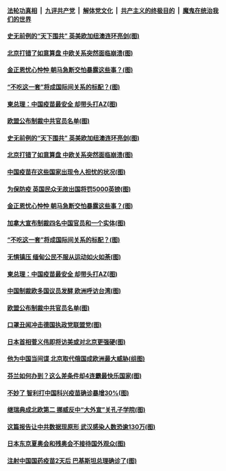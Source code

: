 

####  [法轮功真相](../../../../basic/blob/master/README.md?t=03241501) &nbsp;|&nbsp; [九评共产党](../../../../9ping.md/blob/master/README.md?t=03241501) &nbsp;|&nbsp; [解体党文化](../../../../jtdwh.md/blob/master/README.md?t=03241501)  &nbsp;|&nbsp; [共产主义的终极目的](../../../../gczydzjmd.md/blob/master/README.md?t=03241501) &nbsp;|&nbsp; [魔鬼在统治我们的世界](../../../../mgztzwmdsj.md/blob/master/README.md?t=03241501) 

#### [史无前例的“天下围共” 英美欧加纽澳连环亮剑(图)](../pages/p9/966461.md?t=03241501) 

#### [北京打错了如意算盘 中欧关系突然面临崩溃(图)](../pages/p9/966543.md?t=03241501) 

#### [金正恩忧心忡忡 朝马急断交怕暴露这些事？(图)](../pages/p9/966343.md?t=03241501) 

#### [“不吃这一套”将成国际间关系的标配？(图)](../pages/p9/966425.md?t=03241501) 

#### [柬总理：中国疫苗最安全 却带头打AZ(图)](../pages/p9/966338.md?t=03241501) 

#### [欧盟公布制裁中共官员名单(图)](../pages/p9/966366.md?t=03241501) 

#### [史无前例的“天下围共” 英美欧加纽澳连环亮剑(图)](../pages/p9/966461.md?t=03241501) 

#### [北京打错了如意算盘 中欧关系突然面临崩溃(图)](../pages/p9/966543.md?t=03241501) 

#### [中国疫苗在这些国家出现令人担忧的状况(图)](../pages/p9/966465.md?t=03241501) 

#### [为保防疫 英国民众无故出国将罚5000英镑(图)](../pages/p9/966484.md?t=03241501) 

#### [金正恩忧心忡忡 朝马急断交怕暴露这些事？(图)](../pages/p9/966343.md?t=03241501) 

#### [加拿大宣布制裁四名中国官员和一个实体(图)](../pages/p9/966427.md?t=03241501) 

#### [“不吃这一套”将成国际间关系的标配？(图)](../pages/p9/966425.md?t=03241501) 

#### [无惧镇压 缅甸公民不服从运动如火如荼(图)](../pages/p9/966424.md?t=03241501) 

#### [柬总理：中国疫苗最安全 却带头打AZ(图)](../pages/p9/966338.md?t=03241501) 

#### [中国制裁欧多国议员发酵 欧洲呼访台湾(图)](../pages/p9/966411.md?t=03241501) 

#### [欧盟公布制裁中共官员名单(图)](../pages/p9/966366.md?t=03241501) 

#### [口罩丑闻冲击德国执政党联盟党(图)](../pages/p9/966313.md?t=03241501) 

#### [日本首相菅义伟即将访美或对北京更强硬(图)](../pages/p9/966312.md?t=03241501) 

#### [他为中国当间谍 北京取代俄国成欧洲最大威胁(组图)](../pages/p9/966240.md?t=03241501) 

#### [芬兰如何办到？这么差条件却4连霸最快乐国家(图)](../pages/p9/966237.md?t=03241501) 

#### [不妙了 智利打中国科兴疫苗确诊暴增30%(图)](../pages/p9/966248.md?t=03241501) 

#### [继瑞典成北欧第二 挪威反中“大外宣”关孔子学院(图)](../pages/p9/966234.md?t=03241501) 

#### [这篇报告让中共数据现原形 武汉感染人数恐逾130万(图)](../pages/p9/966171.md?t=03241501) 

#### [日本东京夏奥会和残奥会不接待国外观众(图)](../pages/p9/966209.md?t=03241501) 

#### [注射中国国药疫苗2天后 巴基斯坦总理确诊了(图)](../pages/p9/966172.md?t=03241501) 

